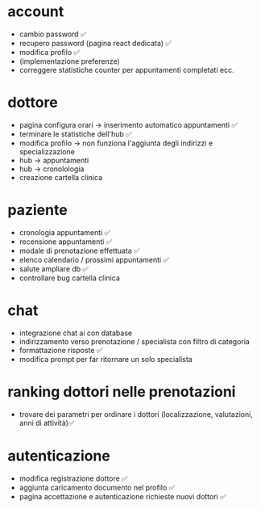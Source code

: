 # account
- cambio password                                                ✅
- recupero password (pagina react dedicata)                      ✅
- modifica profilo                                               ✅
- (implementazione preferenze)
- correggere statistiche counter per appuntamenti completati ecc. 

# dottore
- pagina configura orari -> inserimento automatico appuntamenti  ✅
- terminare le statistiche dell'hub                              ✅
- modifica profilo -> non funziona l'aggiunta degli indirizzi e specializzazione
- hub -> appuntamenti
- hub -> cronolologia
- creazione cartella clinica

# paziente
- cronologia appuntamenti                                        ✅                                                  
- recensione appuntamenti                                        ✅
- modale di prenotazione effettuata                              ✅
- elenco calendario / prossimi appuntamenti                      ✅
- salute ampliare db                                             ✅
- controllare bug cartella clinica

# chat
- integrazione chat ai con database
- indirizzamento verso prenotazione / specialista con filtro di categoria
- formattazione risposte                                        ✅
- modifica prompt per far ritornare un solo specialista

# ranking dottori nelle prenotazioni
- trovare dei parametri per ordinare i dottori (localizzazione, valutazioni, anni di attività)✅

# autenticazione
- modifica registrazione dottore                                              ✅
- aggiunta caricamento documento nel profilo                                  ✅
- pagina accettazione e autenticazione richieste nuovi dottori                ✅

